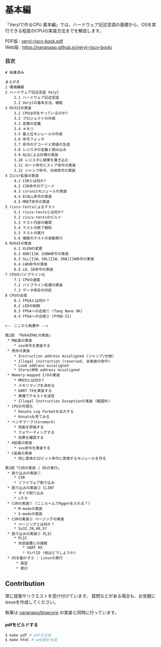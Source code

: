 # 基本編

「Verylで作るCPU 基本編」では、ハードウェア記述言語の基礎から、OSを実行できる程度のCPUの実装方法までを解説します。

PDF版 : [veryl-riscv-book.pdf](https://github.com/nananapo/veryl-riscv-book/blob/main/basic/veryl-riscv-book.pdf)  
Web版 : https://nananapo.github.io/veryl-riscv-book/


### 目次

```
# 執筆済み

まえがき
1 環境構築
2 ハードウェア記述言語 Veryl
    2.1 ハードウェア記述言語
    2.2 Verylの基本文法、機能
3 RV32Iの実装
    3.1 CPUは何をやっているのか?
    3.2 プロジェクトの作成
    3.3 定数の定義
    3.4 メモリ
    3.5 最上位モジュールの作成
    3.6 命令フェッチ
    3.7 命令のデコードと即値の生成
    3.8 レジスタの定義と読み込み
    3.9 ALUによる計算の実装
    3.10 レジスタに結果を書き込む
    3.11 ロード命令とストア命令の実装
    3.12 ジャンプ命令、分岐命令の実装
4 Zicsr拡張の実装
    4.1 CSRとは何か?
    4.2 CSR命令のデコード
    4.3 csrunitモジュールの実装
    4.4 ECALL命令の実装
    4.5 MRET命令の実装
5 riscv-testsによるテスト
    5.1 riscv-testsとは何か?
    5.2 riscv-testsのビルド
    5.3 テスト内容の確認
    5.4 テストの終了検知
    5.5 テストの実行
    5.6 複数のテストの自動実行
6 RV64Iの実装
    6.1 XLENの変更
    6.2 ADD[I]W、SUBW命令の実装
    6.3 SLL[I]W、SRL[I]W、SRA[I]W命令の実装
    6.4 LWU命令の実装
    6.5 LD、SD命令の実装
7 CPUのパイプライン化
    7.1 CPUの速度
    7.2 パイプライン処理の実装
    7.3 データ依存の対処
8 CPUの合成
    8.1 FPGAとは何か？
    8.2 LEDの制御
    8.3 FPGAへの合成① (Tang Nano 9K)
    8.4 FPGAへの合成② (PYNQ-Z1)

<-- ここから執筆中 -->

第2部 「RV64IMACの実装」
 * M拡張の実装
    * xxx命令を実装する
 * 例外の実装
    * Instruction address misaligned (ジャンプ/分岐)
    * Illegal instruction (reserved, 未実装の命令)
    * Load address misaligned
    * Store/AMO address misaligned
 * Memory-mapped I/Oの実装
    * MMIOとは何か?
    * メモリマップを決める
    * UART TXを実装する
    * 実機でテキストを送信
    * Illegal Instruction Exceptionの実装 (範囲外)
 * CPUの可視化
    * Kanata Log Formatを出力する
    * Konataを見てみる
 * ベンチマーク(Coremark)
    * 性能を評価する
    * フォワーディングする
    * 効果を確認する
 * A拡張の実装
    * xxx命令を実装する
 * C拡張の実装
    * 同じ意味の32ビット命令に変換するモジュールを作る

第3部「CSRの実装 / OSの実行」
 * 割り込みの実装①
    * CSR
    * ソフトウェア割り込み
 * 割り込みの実装② CLINT
    * タイマ割り込み
    * Lチカ
 * CSRの実装① (ここらへんでRggenを入れる？)
    * M-modeの実装
    * S-modeの実装
 * CSRの実装② ページングの実装
    * ページングとは何か？
    * Sv32,39,48,57
 * 割り込みの実装③ PLIC
    * PLIC
    * 外部装置との接続
        * UART RX
        * VirtIO (他はどうしようか)
 * OSを動かす② : Linuxの実行
     * 設定
     * 実行
```

## Contribution

常に提案やリクエストを受け付けています。
質問などがある場合も、お気軽にissueを作成してください。

執筆は [nananapo/bluecore](https://github.com/nananapo/bluecore) の実装と同時に行っています。

#### pdfをビルドする

```sh
$ make pdf # pdfを生成
$ make html # web版を生成
```
